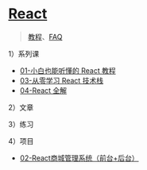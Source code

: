# [React](https://github.com/ppambler/react)

> [教程](./resource.md)、[FAQ](./faq/README.md)

1）系列课

- [01-小白也能听懂的 React 教程](./01/README.md)
- [03-从零学习 React 技术栈](./03/README.md)
- [04-React 全解](./04/README.md)

2）文章


3）练习

4）项目

- [02-React商城管理系统（前台+后台）](./02/README.md)
